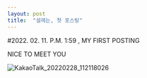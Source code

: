 ```yaml
---
layout: post
title:  "설레는, 첫 포스팅"
---
```


#2022. 02. 11. P.M. 1:59 , MY FIRST POSTING

NICE TO MEET YOU

![KakaoTalk_20220228_112118026](C:\github-blog\GitHub\images\2022-02-11-first\KakaoTalk_20220228_112118026.jpg)
